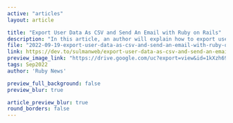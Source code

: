 ```yaml
---
active: "articles"
layout: article

title: "Export User Data As CSV and Send An Email with Ruby on Rails"
description: "In this article, an author will explain how to export user data as a CSV file and attach it to an email or just upload it to ActiveStorage and S3."
file: "2022-09-19-export-user-data-as-csv-and-send-an-email-with-ruby-on-rails.md"
link: https://dev.to/sulmanweb/export-user-data-as-csv-and-send-an-email-with-ruby-on-rails-8da
preview_image_link: "https://drive.google.com/uc?export=view&id=1kXzh69v44cgBu-2ujlEn2tCWDeo9KJp0"
tags: Sep2022
author: 'Ruby News'

preview_full_background: false
preview_blur: true

article_preview_blur: true
round_borders: false
---
```

